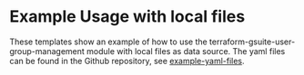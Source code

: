 # Example Usage with local files

These templates show an example of how to use the terraform-gsuite-user-group-management module with local files as data source.
The yaml files can be found in the Github repository, see [example-yaml-files](examples/example-yaml-files).
